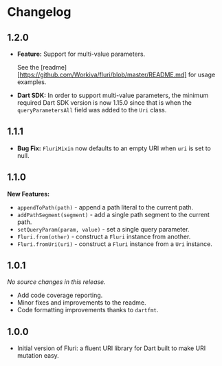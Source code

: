 # Changelog

## 1.2.0

- **Feature:** Support for multi-value parameters.

  See the [readme][https://github.com/Workiva/fluri/blob/master/README.md] for
  usage examples.

- **Dart SDK:** In order to support multi-value parameters, the minimum required
  Dart SDK version is now 1.15.0 since that is when the `queryParametersAll`
  field was added to the `Uri` class.

## 1.1.1

- **Bug Fix:** `FluriMixin` now defaults to an empty URI when `uri` is set to
  null.

## 1.1.0

**New Features:**

- `appendToPath(path)` - append a path literal to the current path.
- `addPathSegment(segment)` - add a single path segment to the current path.
- `setQueryParam(param, value)` - set a single query parameter.
- `Fluri.from(other)` - construct a `Fluri` instance from another.
- `Fluri.fromUri(uri)` - construct a `Fluri` instance from a `Uri` instance.

## 1.0.1
_No source changes in this release._

- Add code coverage reporting.
- Minor fixes and improvements to the readme.
- Code formatting improvements thanks to `dartfmt`.


## 1.0.0
- Initial version of Fluri: a fluent URI library for Dart built to make URI
  mutation easy.
